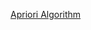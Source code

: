 [Apriori Algorithm](https://github.com/rachita11/winter-of-contributing/tree/Datascience_With_Python/Datascience_With_Python/Machine%20Learning/Algorithms/Apriori%20Algorithm)
